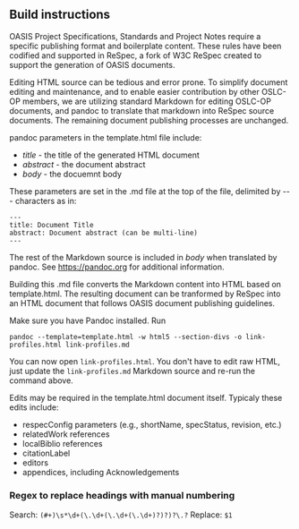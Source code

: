 ## Build instructions

OASIS Project Specifications, Standards and Project Notes require a specific publishing format and boilerplate content. These rules have been codified and supported in ReSpec, a fork of W3C ReSpec created to support the generation of OASIS documents. 

Editing HTML source can be tedious and error prone. To simplify document editing and maintenance, and to enable easier contribution by other OSLC-OP members, we are utilizing standard Markdown for editing OSLC-OP documents, and pandoc to translate that markdown into ReSpec source documents. The remaining document publishing processes are unchanged.

pandoc parameters in the template.html file include:

* $title$ - the title of the generated HTML document
* $abstract$ - the document abstract
* $body$ - the docuemnt body


These parameters are set in the .md file at the top of the file, delimited by --- characters as in:
```
---
title: Document Title
abstract: Document abstract (can be multi-line)
---
```
The rest of the Markdown source is included in $body$ when translated by pandoc. See https://pandoc.org for additional information.

Building this .md file converts the Markdown content into HTML based on template.html. The resulting document can be tranformed by ReSpec into an HTML document that follows OASIS document publishing guidelines. 

Make sure you have Pandoc installed. Run

    pandoc --template=template.html -w html5 --section-divs -o link-profiles.html link-profiles.md

You can now open `link-profiles.html`. You don't have to edit raw HTML, just update the `link-profiles.md` Markdown source and re-run the command above.

Edits may be required in the template.html document itself. Typicaly these edits include:

* respecConfig parameters (e.g., shortName, specStatus, revision, etc.)
* relatedWork references
* localBiblio references
* citationLabel
* editors
* appendices, including Acknowledgements

### Regex to replace headings with manual numbering

Search: `(#+)\s*\d+(\.\d+(\.\d+(\.\d+)?)?)?\.?`
Replace: `$1`
